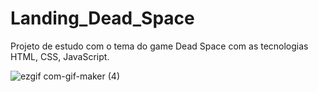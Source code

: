 # Landing_Dead_Space
Projeto de estudo com o tema do game Dead Space com as tecnologias HTML, CSS, JavaScript.

![ezgif com-gif-maker (4)](https://user-images.githubusercontent.com/74012374/174494368-081f3607-cac9-461e-947f-8d1a25da084b.gif)
